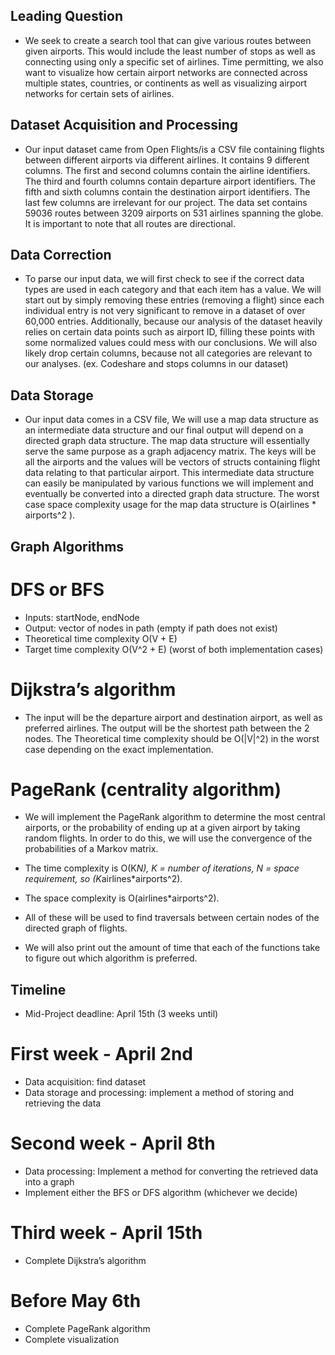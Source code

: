 ## Leading Question
- We seek to create a search tool that can give various routes between given airports. This would include the least number of stops as well as connecting using only a specific set of airlines. Time permitting, we also want to visualize how certain airport networks are connected across multiple states, countries, or continents as well as visualizing airport networks for certain sets of airlines. 
## Dataset Acquisition and Processing

- Our input dataset came from Open Flights/is a CSV file containing flights between different airports via different airlines. It contains 9 different columns. The first and second columns contain the airline identifiers. The third and fourth columns contain departure airport identifiers. The fifth and sixth columns contain the destination airport identifiers. The last few columns are irrelevant for our project. The data set contains 59036 routes between 3209 airports on 531 airlines spanning the globe. It is important to note that all routes are directional.
## Data Correction
- To parse our input data, we will first check to see if the correct data types are used in each category and that each item has a value. We will start out by simply removing these entries (removing a flight) since each individual entry is not very significant to remove in a dataset of over 60,000 entries. Additionally, because our analysis of the dataset heavily relies on certain data points such as airport ID, filling these points with some normalized values could mess with our conclusions. We will also likely drop certain columns, because not all categories are relevant to our analyses. (ex. Codeshare and stops columns in our dataset)
## Data Storage
- Our input data comes in a CSV file, 
  We will use a map data structure as an intermediate data structure and our final output will depend on a directed graph data structure. The map data structure will essentially serve the same purpose as a graph adjacency matrix. The keys will be all the airports and the values will be vectors of structs containing flight data relating to that particular airport. This intermediate data structure can easily be manipulated by various functions we will implement and eventually be converted into a directed graph data structure.
  The worst case space complexity usage for the map data structure is O(airlines * airports^2 ).

## Graph Algorithms
# DFS or BFS 
- Inputs: startNode, endNode
- Output: vector of nodes in path (empty if path does not exist)
- Theoretical time complexity O(V + E)
- Target time complexity O(V^2 + E) (worst of both implementation cases)

# Dijkstra’s algorithm 
- The input will be the departure airport and destination airport, as well as preferred airlines. The output will be the shortest path between the 2 nodes. The Theoretical time complexity should be O(|V|^2) in the worst case depending on the exact implementation.
# PageRank (centrality algorithm) 
- We will implement the PageRank algorithm to determine the most central airports, or the probability of ending up at a given airport by taking random flights. In order to do this, we will use the convergence of the probabilities of a Markov matrix. 
- The time complexity is O(K*N), K = number of iterations, N = space requirement, so (K*airlines*airports^2). 
- The space complexity is O(airlines*airports^2).

- All of these will be used to find traversals between certain nodes of the directed graph of flights. 
- We will also print out the amount of time that each of the functions take to figure out which algorithm is preferred. 

## Timeline
- Mid-Project deadline: April 15th (3 weeks until)
# First week - April 2nd
- Data acquisition: find dataset
- Data storage and processing: implement a method of storing and retrieving the data
# Second week - April 8th
- Data processing: Implement a method for converting the retrieved data into a graph
- Implement either the BFS or DFS algorithm (whichever we decide)
# Third week - April 15th
- Complete Dijkstra’s algorithm

# Before May 6th
- Complete PageRank algorithm
- Complete visualization
 
